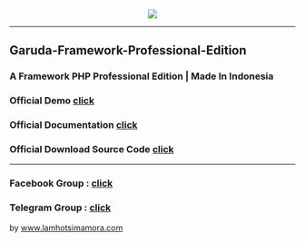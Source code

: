 
<div style="text-align:center">
<center>
<img src="https://lamhotsimamora.github.io/Garuda-Framework-Professional-Edition/Garuda-Framework-Pro-Edition-Logo-Official.png">
</img></center>
</div>

----------------------------------------------



## Garuda-Framework-Professional-Edition
### A Framework PHP Professional Edition | Made In Indonesia


### Official Demo <a href="https://garudaframeworkpro.lamhotsimamora.com/">click</a>    
### Official Documentation <a href="https://lamhotsimamora.github.io/Garuda-Framework-Professional-Edition/dokumentasi/index.html">click</a>   
### Official Download Source Code <a href="https://www.downloadgf.lamhotsimamora.com/">click</a>   

---------------------------------------------------------------

### Facebook Group : <a href="https://www.facebook.com/groups/586189408435343">click</a>
### Telegram Group : <a href="https://t.me/joinchat/GQM-wkPfcIqWGz5nb0ez2A">click</a>





by www.lamhotsimamora.com

